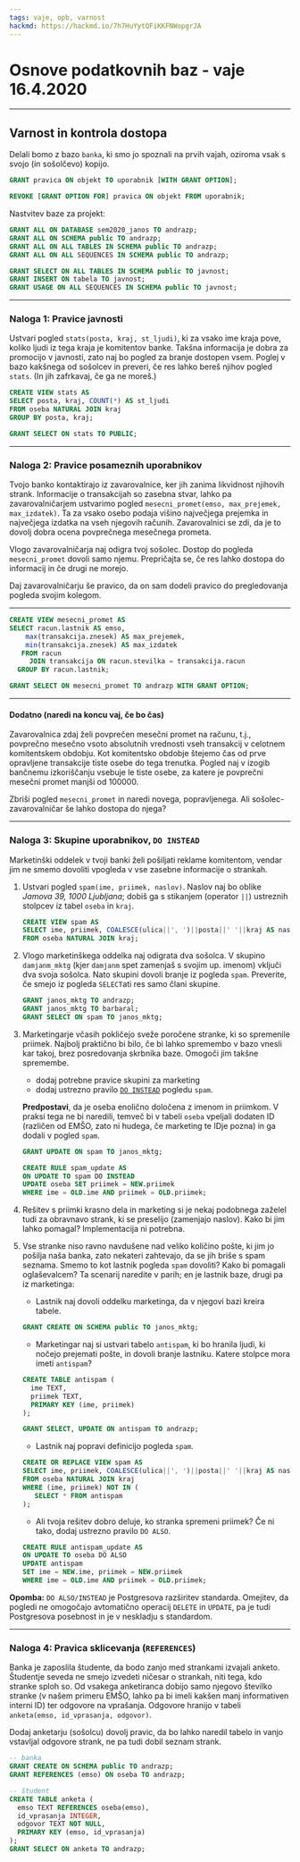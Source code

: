 ```yaml
---
tags: vaje, opb, varnost
hackmd: https://hackmd.io/7h7HuYytQFiKKFNWopgrJA
---
```

# Osnove podatkovnih baz - vaje 16.4.2020

---

## Varnost in kontrola dostopa

Delali bomo z bazo `banka`, ki smo jo spoznali na prvih vajah, oziroma vsak s svojo (in sošolčevo) kopijo.

```sql
GRANT pravica ON objekt TO uporabnik [WITH GRANT OPTION];

REVOKE [GRANT OPTION FOR] pravica ON objekt FROM uporabnik;
```

Nastvitev baze za projekt:

```sql
GRANT ALL ON DATABASE sem2020_janos TO andrazp;
GRANT ALL ON SCHEMA public TO andrazp;
GRANT ALL ON ALL TABLES IN SCHEMA public TO andrazp;
GRANT ALL ON ALL SEQUENCES IN SCHEMA public TO andrazp;

GRANT SELECT ON ALL TABLES IN SCHEMA public TO javnost;
GRANT INSERT ON tabela TO javnost;
GRANT USAGE ON ALL SEQUENCES IN SCHEMA public TO javnost;
```

---

### Naloga 1: Pravice javnosti

Ustvari pogled `stats(posta, kraj, st_ljudi)`,
ki za vsako ime kraja pove, koliko ljudi iz tega kraja je komitentov banke. Takšna informacija je dobra za promocijo v javnosti, zato naj bo pogled za branje dostopen vsem. Poglej v bazo kakšnega od sošolcev in preveri, če res lahko bereš njihov pogled `stats`. (In jih zafrkavaj, če ga ne moreš.)

```sql
CREATE VIEW stats AS
SELECT posta, kraj, COUNT(*) AS st_ljudi
FROM oseba NATURAL JOIN kraj
GROUP BY posta, kraj;

GRANT SELECT ON stats TO PUBLIC;
```

---

### Naloga 2: Pravice posameznih uporabnikov

Tvojo banko kontaktirajo iz zavarovalnice, ker jih zanima likvidnost njihovih strank. Informacije o transakcijah so zasebna stvar, lahko pa zavarovalničarjem ustvarimo pogled `mesecni_promet(emso, max_prejemek, max_izdatek)`. Ta za vsako osebo podaja višino največjega prejemka in največjega izdatka na vseh njegovih računih. Zavarovalnici se zdi, da je to dovolj dobra ocena povprečnega mesečnega prometa.

Vlogo zavarovalničarja naj odigra tvoj sošolec. Dostop do pogleda `mesecni_promet` dovoli samo njemu. Prepričajta se, če res lahko dostopa do informacij in če drugi ne morejo.

Daj zavarovalničarju še pravico, da on sam dodeli pravico do pregledovanja pogleda svojim kolegom.

----

```sql
CREATE VIEW mesecni_promet AS
SELECT racun.lastnik AS emso,
    max(transakcija.znesek) AS max_prejemek,
    min(transakcija.znesek) AS max_izdatek
   FROM racun
     JOIN transakcija ON racun.stevilka = transakcija.racun
  GROUP BY racun.lastnik;

GRANT SELECT ON mesecni_promet TO andrazp WITH GRANT OPTION;
```

----

#### Dodatno (naredi na koncu vaj, če bo čas)

Zavarovalnica zdaj želi povprečen mesečni promet na računu, t.j., povprečno mesečno vsoto absolutnih vrednosti vseh transakcij v celotnem komitentskem obdobju. Kot komitentsko obdobje štejemo čas od prve opravljene transakcije tiste osebe do tega trenutka. Pogled naj v izogib bančnemu izkoriščanju vsebuje le tiste osebe, za katere je povprečni mesečni promet manjši od 100000.

Zbriši pogled `mesecni_promet` in naredi novega, popravljenega. Ali sošolec-zavarovalničar še lahko dostopa do njega?

---

### Naloga 3: Skupine uporabnikov, `DO INSTEAD`

Marketinški oddelek v tvoji banki želi pošiljati reklame komitentom, vendar jim ne smemo dovoliti vpogleda v vse zasebne informacije o strankah.

1. Ustvari pogled `spam(ime, priimek, naslov)`. Naslov naj bo oblike *Jamova 39, 1000 Ljubljana*; dobiš ga s stikanjem (operator `||`) ustreznih stolpcev iz tabel `oseba` in `kraj`.

   ```sql
   CREATE VIEW spam AS
   SELECT ime, priimek, COALESCE(ulica||', ')||posta||' '||kraj AS naslov
   FROM oseba NATURAL JOIN kraj;
   ```

2. Vlogo marketinškega oddelka naj odigrata dva sošolca. V skupino `damjanm_mktg` (kjer `damjanm` spet zamenjaš s svojim up. imenom) vključi dva svoja sošolca. Nato skupini dovoli branje iz pogleda `spam`. Preverite, če smejo iz pogleda `SELECT`ati res samo člani skupine.

   ```sql
   GRANT janos_mktg TO andrazp;
   GRANT janos_mktg TO barbaral;
   GRANT SELECT ON spam TO janos_mktg;
   ```

3. Marketingarje včasih pokličejo sveže poročene stranke, ki so spremenile priimek. Najbolj praktično bi bilo, če bi lahko spremembo v bazo vnesli kar takoj, brez posredovanja skrbnika baze. Omogoči jim takšne spremembe.

    * dodaj potrebne pravice skupini za marketing
    * dodaj ustrezno pravilo [`DO INSTEAD`](http://www.postgresql.org/docs/current/static/rules-update.html) pogledu `spam`.

   **Predpostavi**, da je oseba enolično določena z imenom in priimkom. V praksi tega ne bi naredili, temveč bi v tabeli `oseba` vpeljali dodaten ID (različen od EMŠO, zato ni hudega, če marketing te IDje pozna) in ga dodali v pogled `spam`.

   ```sql
   GRANT UPDATE ON spam TO janos_mktg;
   
   CREATE RULE spam_update AS
   ON UPDATE TO spam DO INSTEAD
   UPDATE oseba SET priimek = NEW.priimek
   WHERE ime = OLD.ime AND priimek = OLD.priimek;
   ```

4. Rešitev s priimki krasno dela in marketing si je nekaj podobnega zaželel tudi za obravnavo strank, ki se preselijo (zamenjajo naslov). Kako bi jim lahko pomagal? Implementacija ni potrebna.

5. Vse stranke niso ravno navdušene nad veliko količino pošte, ki jim jo pošilja naša banka, zato nekateri zahtevajo, da se jih briše s spam seznama. Smemo to kot lastnik pogleda `spam` dovoliti? Kako bi pomagali oglaševalcem? Ta scenarij naredite v parih; en je lastnik baze, drugi pa iz marketinga:

    * Lastnik naj dovoli oddelku marketinga, da v njegovi bazi kreira tabele.

    ```sql
    GRANT CREATE ON SCHEMA public TO janos_mktg;
    ```

    * Marketingar naj si ustvari tabelo `antispam`, ki bo hranila ljudi, ki nočejo prejemati pošte, in dovoli branje lastniku. Katere stolpce mora imeti `antispam`?

    ```sql
    CREATE TABLE antispam (
      ime TEXT,
      priimek TEXT,
      PRIMARY KEY (ime, priimek)
    );
    
    GRANT SELECT, UPDATE ON antispam TO andrazp;
    ```

    * Lastnik naj popravi definicijo pogleda `spam`.

    ```sql
    CREATE OR REPLACE VIEW spam AS
    SELECT ime, priimek, COALESCE(ulica||', ')||posta||' '||kraj AS naslov
    FROM oseba NATURAL JOIN kraj
    WHERE (ime, priimek) NOT IN (
       SELECT * FROM antispam
    );
    ```

    * Ali tvoja rešitev dobro deluje, ko stranka spremeni priimek? Če ni tako, dodaj ustrezno pravilo `DO ALSO`.

    ```sql
    CREATE RULE antispam_update AS
    ON UPDATE TO oseba DO ALSO
    UPDATE antispam
    SET ime = NEW.ime, priimek = NEW.priimek
    WHERE ime = OLD.ime AND priimek = OLD.priimek;
    ```

**Opomba:** `DO ALSO/INSTEAD` je Postgresova razširitev standarda. Omejitev, da pogledi ne omogočajo avtomatično operacij `DELETE` in `UPDATE`, pa je tudi Postgresova posebnost in je v neskladju s standardom.

---

### Naloga 4: Pravica sklicevanja (`REFERENCES`)

Banka je zaposlila študente, da bodo zanjo med strankami izvajali anketo. Študentje seveda ne smejo izvedeti ničesar o strankah, niti tega, kdo stranke sploh so. Od vsakega anketiranca dobijo samo njegovo številko stranke (v našem primeru EMŠO, lahko pa bi imeli kakšen manj informativen interni ID) ter odgovore na vprašanja. Odgovore hranijo v tabeli `anketa(emso, id_vprasanja, odgovor)`.

Dodaj anketarju (sošolcu) dovolj pravic, da bo lahko naredil tabelo in vanjo vstavljal odgovore strank, ne pa tudi dobil seznam strank.

```sql
-- banka
GRANT CREATE ON SCHEMA public TO andrazp;
GRANT REFERENCES (emso) ON oseba TO andrazp;

-- študent
CREATE TABLE anketa (
  emso TEXT REFERENCES oseba(emso),
  id_vprasanja INTEGER,
  odgovor TEXT NOT NULL,
  PRIMARY KEY (emso, id_vprasanja)
);
GRANT SELECT ON anketa TO andrazp;
```